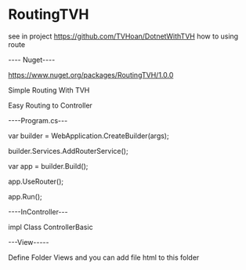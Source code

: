 # RoutingTVH
see in project https://github.com/TVHoan/DotnetWithTVH
how to using route


---- Nuget----


https://www.nuget.org/packages/RoutingTVH/1.0.0

Simple Routing With TVH

Easy Routing to Controller

----Program.cs---

var builder = WebApplication.CreateBuilder(args);

builder.Services.AddRouterService();

var app = builder.Build();

app.UseRouter();

app.Run();

----InController---

impl Class ControllerBasic

---View-----

Define Folder Views and you can add file html to this folder

